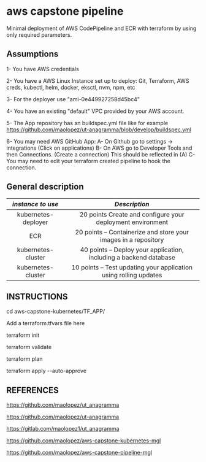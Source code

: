 aws capstone pipeline
=====================

Minimal deployment of  AWS CodePipeline and ECR with terraform by using only required parameters.

Assumptions
-----
1- You have AWS credentials

2- You have a AWS Linux Instance set up to deploy: Git, Terraform, AWS creds, kubectl, helm, docker, eksctl, nvm, npm, etc

3- For the deployer use "ami-0e449927258d45bc4"

4- You have an existing "default" VPC provided by your AWS account.

5- The App repository has an buildspec.yml file like for example https://github.com/maolopez/ut-anagramma/blob/develop/buildspec.yml

6- You may need AWS GitHub App:
   A- On Github go to settings -> integrations (Click on applications)
   B- On AWS go to Developer Tools and then Connections. (Create a connection) This should be reflected in (A)
   C- You may need to edit your terraform created pipeline to hook the connection.


General description
-----


|*instance to use*   |*Description*                                                           |
|:------------------:|:----------------------------------------------------------------------:|
|kubernetes-deployer |20 points Create and configure your deployment environment              |
|ECR                 |20 points – Containerize and store your images in a repository          |
|kubernetes-cluster  |40 points – Deploy your application, including a backend database       |
|kubernetes-cluster  |10 points – Test updating your application using rolling updates        |


INSTRUCTIONS
------------------

cd aws-capstone-kubernetes/TF_APP/

Add a terraform.tfvars file here

terraform init

terraform validate

terraform plan

terraform apply --auto-approve


REFERENCES
-----

https://github.com/maolopez/ut_anagramma

https://github.com/maolopez/ut-anagramma

https://gitlab.com/maolopez1/ut_anagramma

https://github.com/maolopez/aws-capstone-kubernetes-mgl

https://github.com/maolopez/aws-capstone-pipeline-mgl
